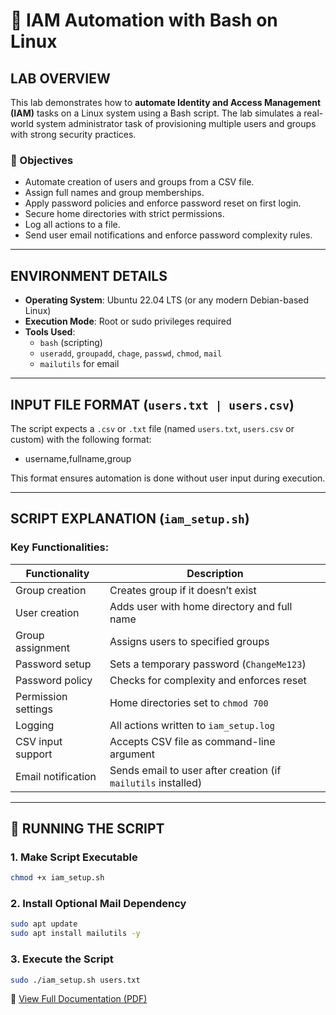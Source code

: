 # 🔐 IAM Automation with Bash on Linux

## LAB OVERVIEW

This lab demonstrates how to **automate Identity and Access Management (IAM)** tasks on a Linux system using a Bash script. The lab simulates a real-world system administrator task of provisioning multiple users and groups with strong security practices.

### 🎯 Objectives

- Automate creation of users and groups from a CSV file.
- Assign full names and group memberships.
- Apply password policies and enforce password reset on first login.
- Secure home directories with strict permissions.
- Log all actions to a file.
- Send user email notifications and enforce password complexity rules.

---

## ENVIRONMENT DETAILS

- **Operating System**: Ubuntu 22.04 LTS (or any modern Debian-based Linux)
- **Execution Mode**: Root or sudo privileges required
- **Tools Used**:
  - `bash` (scripting)
  - `useradd`, `groupadd`, `chage`, `passwd`, `chmod`, `mail`
  - `mailutils` for email 

---

## INPUT FILE FORMAT (`users.txt | users.csv`)

The script expects a `.csv` or `.txt` file (named `users.txt`, `users.csv` or custom) with the following format:
  - username,fullname,group


This format ensures automation is done without user input during execution.

---

## SCRIPT EXPLANATION (`iam_setup.sh`)

### Key Functionalities:

| Functionality              | Description |
|---------------------------|-------------|
| Group creation            | Creates group if it doesn’t exist |
| User creation             | Adds user with home directory and full name |
| Group assignment          | Assigns users to specified groups |
| Password setup            | Sets a temporary password (`ChangeMe123`) |
| Password policy           | Checks for complexity and enforces reset |
| Permission settings       | Home directories set to `chmod 700` |
| Logging                   | All actions written to `iam_setup.log` |
| CSV input support         | Accepts CSV file as command-line argument |
| Email notification        | Sends email to user after creation (if `mailutils` installed) |

---

## 📝 RUNNING THE SCRIPT

### 1. Make Script Executable

```bash
chmod +x iam_setup.sh
```
### 2. Install Optional Mail Dependency
```bash
sudo apt update
sudo apt install mailutils -y
```

### 3. Execute the Script
```bash
sudo ./iam_setup.sh users.txt
```

📄 [View Full Documentation (PDF)](documentation.pdf)

